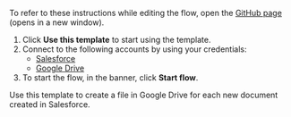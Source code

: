 To refer to these instructions while editing the flow, open the [GitHub page](https://github.com/ot4i/app-connect-templates/tree/main/resources/markdown/Create%20a%20file%20in%20Google%20Drive%20for%20each%20new%20document%20created%20in%20Salesforce_instructions.md) (opens in a new window).

1. Click **Use this template** to start using the template.
2. Connect to the following accounts by using your credentials:
   - [Salesforce](https://ibm.biz/ach2salesforce)
   - [Google Drive](https://ibm.biz/acgdrive)
3. To start the flow, in the banner, click **Start flow**.


Use this template to create a file in Google Drive for each new document created in Salesforce.






